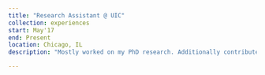 ```yaml
---
title: "Research Assistant @ UIC"
collection: experiences
start: May'17
end: Present
location: Chicago, IL
description: "Mostly worked on my PhD research. Additionally contributed in several external funded research projects (DARPA grant)."

---
```

